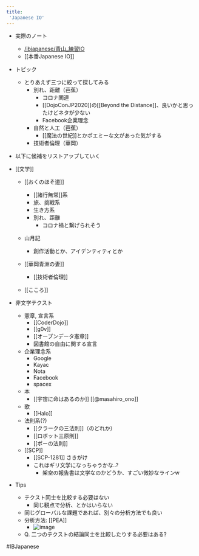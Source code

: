 ```yaml
---
title:
 'Japanese IO'
---
```


- 実際のノート
    - [/ibjapanese/青山_練習IO](https://scrapbox.io/ibjapanese/青山_練習IO)
    - [[本番Japanese IO]]

- トピック
    - とりあえず三つに絞って探してみる
        - 別れ、距離（芭蕉）
            - コロナ関連
            - [[DojoConJP2020]]の[[Beyond the Distance]]、良いかと思ったけどネタが少ない
            - Facebook企業理念
        - 自然と人工（芭蕉）
            - [[魔法の世紀]]とかポエミーな文があった気がする
        - 技術者倫理（華岡）


- 以下に候補をリストアップしていく
- [[文学]]
    - [[おくのほそ道]]
        - [[諸行無常]]系
        - 旅、挑戦系
        - 生き方系
        - 別れ、距離
            - コロナ禍と繋げられそう
    - 山月記
        - 創作活動とか、アイデンティティとか
    - [[華岡青洲の妻]]
        - [[技術者倫理]]

    - [[こころ]]

- 非文学テクスト
    - 憲章, 宣言系
        - [[CoderDojo]]
        - [[g0v]]
        - [[オープンデータ憲章]]
        - 図書館の自由に関する宣言
    - 企業理念系
        - Google
        - Kayac
        - Nota
        - Facebook
        - spacex
    - 本
        - [[宇宙に命はあるのか]] [[@masahiro_ono]]
    - 歌
        - [[Halo]]
    - 法則系(?)
        - [[クラークの三法則]]（のどれか）
        - [[ロボット三原則]]
        - [[ポーの法則]]
    - [[SCP]]
        - [[SCP-1281]] さきがけ
        - これはギリ文学になっちゃうかな..?
            - 架空の報告書は文学なのかどうか、すごい微妙なラインw

- Tips
    - テクスト同士を比較する必要はない
        - 同じ観点で分析、とかはいらない
    - 同じグローバルな課題であれば、別々の分析方法でも良い
    - 分析方法: [[PEA]]
        - ![image](https://gyazo.com/df05971b4c8ba95edbff99f7eb642e83/thumb/1000)
    - Q. 二つのテクストの結論同士を比較したりする必要はある?

#IBJapanese
